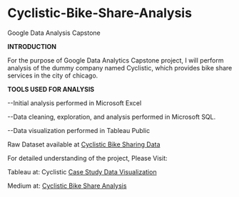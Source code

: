 # Cyclistic-Bike-Share-Analysis
Google Data Analysis Capstone

**INTRODUCTION**

For the purpose of Google Data Analytics Capstone project, I will perform analysis of the dummy company named Cyclistic, which provides bike share services in the city of chicago. 

**TOOLS USED FOR ANALYSIS**

--Initial analysis performed in Microsoft Excel

--Data cleaning, exploration, and analysis performed in Microsoft SQL.

--Data visualization performed in Tableau Public

Raw Dataset available at [Cyclistic Bike Sharing Data](https://divvy-tripdata.s3.amazonaws.com/index.html)

For detailed understanding of the project, Please Visit:

Tableau at: Cyclistic [Case Study Data Visualization](https://public.tableau.com/app/profile/harshit.trehan/viz/cyclist-googledataanalyticscapstone/CYCLIST-DATAANALYSIS)

Medium at: [Cyclistic Bike Share Analysis](https://medium.com/@harshittrehan3/cyclistic-bike-share-analysis-852c3933d309) 

